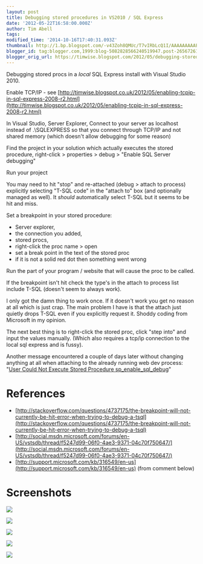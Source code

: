 ```yaml
---
layout: post
title: Debugging stored procedures in VS2010 / SQL Express
date: '2012-05-22T16:58:00.000Z'
author: Tim Abell
tags:
modified_time: '2014-10-16T17:40:31.093Z'
thumbnail: http://1.bp.blogspot.com/-v43Zoh8QMUc/T7vIRbLcQ1I/AAAAAAAAAFo/465qvN6CYFM/s72-c/debug-t-sql-attach.png
blogger_id: tag:blogger.com,1999:blog-5082828566240519947.post-2656726104783111677
blogger_orig_url: https://timwise.blogspot.com/2012/05/debugging-stored-procedures-in-vs2010.html
---
```


Debugging stored procs in a _local_ SQL Express install with Visual Studio
2010.

Enable TCP/IP - see [http://timwise.blogspot.co.uk/2012/05/enabling-tcpip-in-sql-express-2008-r2.html](http://timwise.blogspot.co.uk/2012/05/enabling-tcpip-in-sql-express-2008-r2.html)

In Visual Studio, Server Explorer, Connect to your server as localhost instead
of .\SQLEXPRESS so that you connect through TCP/IP and not shared memory (which
doesn't allow debugging for some reason)

Find the project in your solution which actually executes the stored procedure,
right-click > properties > debug > "Enable SQL Server debugging"

Run your project

You may need to hit "stop" and re-attached (debug > attach to process)
explicitly selecting "T-SQL code" in the "attach to" box (and optionally
managed as well). It *should* automatically select T-SQL but it seems to be hit
and miss.

Set a breakpoint in your stored procedure:

*   Server explorer,
*   the connection you added,
*   stored procs,
*   right-click the proc name > open
*   set a break point in the text of the stored proc
*   if it is not a solid red dot then something went wrong

Run the part of your program / website that will cause the proc to be called.

If the breakpoint isn't hit check the type's in the attach to process list
include T-SQL (doesn't seem to always work).

I only got the damn thing to work once. If it doesn't work you get no reason at
all which is just crap. The main problem I have is that the attach just quietly
drops T-SQL even if you explicitly request it. Shoddy coding from Microsoft in
my opinion.

The next best thing is to right-click the stored proc, click "step into" and
input the values manually. (Which also requires a tcp/ip connection to the
local sql express and is fussy).


Another message encountered a couple of days later without changing anything at
all when attaching to the already running web dev process: "[<span
id="goog_211408035"></span>User Could Not Execute Stored Procedure
sp_enable_sql_debug<span
id="goog_211408036"></span>](http://msdn.microsoft.com/en-us/library/ms241735(v=vs.100).aspx)"

# References

*   [http://stackoverflow.com/questions/4737175/the-breakpoint-will-not-currently-be-hit-error-when-trying-to-debug-a-tsql](http://stackoverflow.com/questions/4737175/the-breakpoint-will-not-currently-be-hit-error-when-trying-to-debug-a-tsql)
*   [http://social.msdn.microsoft.com/forums/en-US/vstsdb/thread/f5247d99-06f0-4ae3-9371-04c70f750647/](http://social.msdn.microsoft.com/forums/en-US/vstsdb/thread/f5247d99-06f0-4ae3-9371-04c70f750647/)
*   [http://support.microsoft.com/kb/316549/en-us](http://support.microsoft.com/kb/316549/en-us)
    (from comment below)

# Screenshots

![](/assets/debug-t-sql-attach.png)

![](/assets/debug-t-sql-connect.png)

![](/assets/debug-t-sql-project.png)

![](/assets/debug-t-sql-open.png)

![](/assets/debug-t-sql-step.png)


